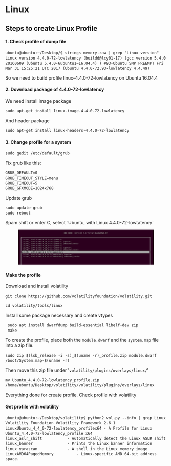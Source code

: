 # Linux

## Steps to create Linux Profile



#### 1.  Check profile of dump file

```
ubuntu@ubuntu:~/Desktop/$ strings memory.raw | grep "Linux version"
Linux version 4.4.0-72-lowlatency (buildd@lcy01-17) (gcc version 5.4.0 20160609 (Ubuntu 5.4.0-6ubuntu1~16.04.4) ) #93-Ubuntu SMP PREEMPT Fri Mar 31 15:25:21 UTC 2017 (Ubuntu 4.4.0-72.93-lowlatency 4.4.49)
```

So we need to build profile  linux-4.4.0-72-lowlatency on Ubuntu 16.04.4

#### 2. Download package of 4.4.0-72-lowlatency

We need install image package

```
sudo apt-get install linux-image-4.4.0-72-lowlatency 
```

And header package&#x20;

```
sudo apt-get install linux-headers-4.4.0-72-lowlatency 
```

#### 3. Change profile for a  system

```
sudo gedit /etc/default/grub
```

Fix grub like this:

```
GRUB_DEFAULT=0
GRUB_TIMEOUT_STYLE=menu
GRUB_TIMEOUT=5
GRUB_GFXMODE=1024x768
```

Update grub

```
sudo update-grub
sudo reboot
```

Spam shift or enter C, select \`Ubuntu, with Linux 4.4.0-72-lowtatency\`

<figure><img src="../../../.gitbook/assets/image (1).png" alt=""><figcaption></figcaption></figure>

#### Make the profile&#x20;

Download and install volatility

```
git clone https://github.com/volatilityfoundation/volatility.git
```

```
cd volatility/tools/linux
```

Install some package necessary and create vtypes

```
 sudo apt install dwarfdump build-essential libelf-dev zip
 make
```

To create the profile, place both the `module.dwarf` and the `system.map` file into a zip file.&#x20;

```
sudo zip $(lsb_release -i -s)_$(uname -r)_profile.zip module.dwarf /boot/System.map-$(uname -r)
```

Then move this zip file under '`volatility/plugins/overlays/linux/`'

```
mv Ubuntu_4.4.0-72-lowlatency_profile.zip /home/ubuntu/Desktop/volatility/volatility/plugins/overlays/linux
```

Everything done for create profile. Check profile with volatility

#### Get profile with volatility

```
ubuntu@ubuntu:~/Desktop/volatility$ python2 vol.py --info | grep Linux
Volatility Foundation Volatility Framework 2.6.1
LinuxUbuntu_4_4_0-72-lowlatency_profilex64 - A Profile for Linux Ubuntu_4.4.0-72-lowlatency_profile x64
linux_aslr_shift           - Automatically detect the Linux ASLR shift
linux_banner               - Prints the Linux banner information
linux_yarascan             - A shell in the Linux memory image
LinuxAMD64PagedMemory          - Linux-specific AMD 64-bit address space.
```
